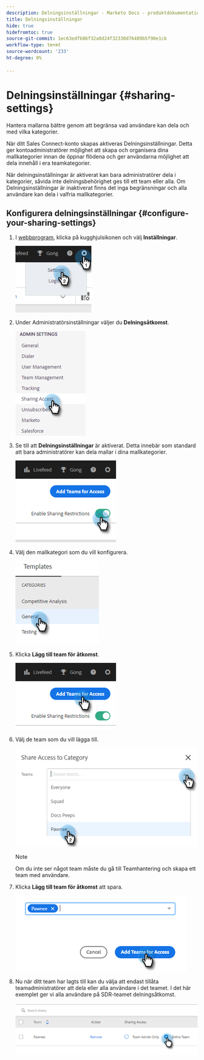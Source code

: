 ```yaml
---
description: Delningsinställningar - Marketo Docs - produktdokumentation
title: Delningsinställningar
hide: true
hidefromtoc: true
source-git-commit: 1ec63edfb86f32a0d24f32330d76489b5f90e1cb
workflow-type: tm+mt
source-wordcount: '233'
ht-degree: 0%

---
```


# Delningsinställningar {#sharing-settings}

Hantera mallarna bättre genom att begränsa vad användare kan dela och med vilka kategorier.

När ditt Sales Connect-konto skapas aktiveras Delningsinställningar. Detta ger kontoadministratörer möjlighet att skapa och organisera dina mallkategorier innan de öppnar flödena och ger användarna möjlighet att dela innehåll i era teamkategorier.

När delningsinställningar är aktiverat kan bara administratörer dela i kategorier, såvida inte delningsbehörighet ges till ett team eller alla. Om Delningsinställningar är inaktiverat finns det inga begränsningar och alla användare kan dela i valfria mallkategorier.

## Konfigurera delningsinställningar {#configure-your-sharing-settings}

1. I [webbprogram](https://toutapp.com/login), klicka på kugghjulsikonen och välj **Inställningar**.

   ![](assets/sharing-settings-1.png)

1. Under Administratörsinställningar väljer du **Delningsåtkomst**.

   ![](assets/sharing-settings-2.png)

1. Se till att **Delningsinställningar** är aktiverat. Detta innebär som standard att bara administratörer kan dela mallar i dina mallkategorier.

   ![](assets/sharing-settings-3.png)

1. Välj den mallkategori som du vill konfigurera.

   ![](assets/sharing-settings-4.png)

1. Klicka **Lägg till team för åtkomst**.

   ![](assets/sharing-settings-5.png)

1. Välj de team som du vill lägga till.

   ![](assets/sharing-settings-6.png)

   >[!NOTE]
   >
   >Om du inte ser något team måste du gå till Teamhantering och skapa ett team med användare.

1. Klicka **Lägg till team för åtkomst** att spara.

   ![](assets/sharing-settings-7.png)

1. Nu när ditt team har lagts till kan du välja att endast tillåta teamadministratörer att dela eller alla användare i det teamet. I det här exemplet ger vi alla användare på SDR-teamet delningsåtkomst.

   ![](assets/sharing-settings-8.png)
